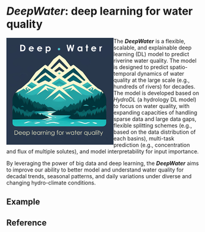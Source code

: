 # *DeepWater*: deep learning for water quality 
<img src="logo/DeepWater_logo.png" alt="Logo" align="left" height="280" />

The ***DeepWater*** is a flexible, scalable, and explainable deep learning (DL) model to predict riverine water quality. The model is designed to predict spatio-temporal dynamics of water quality at the large scale (e.g., hundreds of rivers) for decades. The model is developed based on *HydroDL* (a hydrology DL model) to focus on water quality, with expanding capacities of handling sparse data and large data gaps, flexible splitting schemes (e.g., based on the data distribution of each basins), multi-task prediction (e.g., concentration and flux of multiple solutes), and model interpretability for input importance. 

By leveraging the power of big data and deep learning, the ***DeepWater*** aims to improve our ability to better model and understand water quality for decadal trends, seasonal patterns, and daily variations under diverse and changing hydro-climate conditions. 


## Example

## Reference
